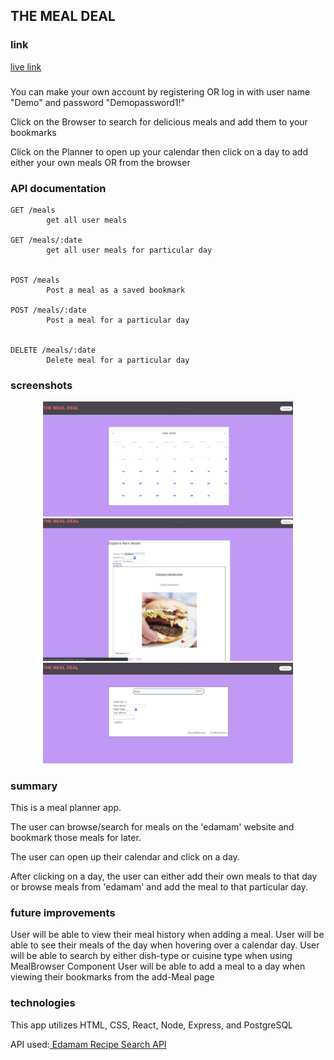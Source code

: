 ## THE MEAL DEAL

### link 
<a href="https://eemontemayor-meal-planner-app.now.sh/">live link </a>


###

You can make your own account by registering OR log in with user name "Demo" and password "Demopassword1!"
          
Click on the Browser to search for delicious meals and add them to your bookmarks
         
Click on the Planner to open up your calendar then click on a day to add either your own meals OR from the browser
        

### API documentation
    
    GET /meals    
            get all user meals

    GET /meals/:date
            get all user meals for particular day


    POST /meals
            Post a meal as a saved bookmark

    POST /meals/:date
            Post a meal for a particular day


    DELETE /meals/:date
            Delete meal for a particular day


### screenshots
<div align='center'>
    <img src="./appPics/calendar.png" width="400px"/> 
</div>
<div align='center'>
    <img src="./appPics/browseMeals.png" width="400px"/> 
</div>
<div align='center'>
    <img src="./appPics/addMeal.png" width="400px"/> 
</div>


### summary
This is a meal planner app.
    
The user can browse/search for meals on the 'edamam' website 
and bookmark those meals for later.

The user can open up their calendar and click on a day.

After clicking on a day, the user can either add their own 
meals to that day or browse meals from 'edamam' and add the
meal to that particular day.



### future improvements
User will be able to view their meal history when adding a meal.
User will be able to see their meals of the day when hovering over a calendar day.
User will be able to search by either dish-type or cuisine type when using MealBrowser Component
User will be able to add a meal to a day when viewing their bookmarks from the add-Meal page




### technologies
This app utilizes HTML, CSS, React, Node, Express, and PostgreSQL

API used:<a href="https://developer.edamam.com/edamam-docs-recipe-api">  Edamam Recipe Search API </a>